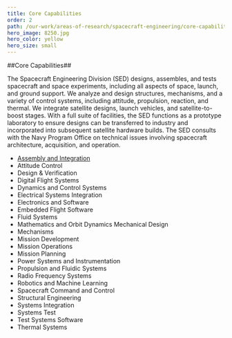 ```yaml
---
title: Core Capabilities
order: 2
path: /our-work/areas-of-research/spacecraft-engineering/core-capabilities
hero_image: 8250.jpg
hero_color: yellow
hero_size: small
---
```

##Core Capabilities##

The Spacecraft Engineering Division (SED) designs, assembles, and tests spacecraft and space experiments, including all aspects of space, launch, and ground support. We analyze and design structures, mechanisms, and a variety of control systems, including attitude, propulsion, reaction, and thermal. We integrate satellite designs, launch vehicles, and satellite-to-boost stages. With a full suite of facilities, the SED functions as a prototype laboratory to ensure designs can be transferred to industry and incorporated into subsequent satellite hardware builds. The SED consults with the Navy Program Office on technical issues involving spacecraft architecture, acquisition, and operation.

- [Assembly and Integration](/our-work/areas-of-research/spacecraft-engineering/core-capabilities/assembly-and-integration)
- Attitude Control
- Design & Verification
- Digital Flight Systems
- Dynamics and Control Systems
- Electrical Systems Integration
- Electronics and Software
- Embedded Flight Software
- Fluid Systems
- Mathematics and Orbit Dynamics Mechanical Design
- Mechanisms
- Mission Development
- Mission Operations
- Mission Planning
- Power Systems and Instrumentation
- Propulsion and Fluidic Systems
- Radio Frequency Systems
- Robotics and Machine Learning
- Spacecraft Command and Control
- Structural Engineering
- Systems Integration
- Systems Test
- Test Systems Software
- Thermal Systems
